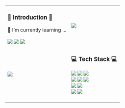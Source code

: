 <div align="center">
  <table>
    <tr>
      <td>
        <h3>👾 Introduction 👾</h3>
        🌱 I’m currently learning ...<br/><br/>
        <a href="https://hits.seeyoufarm.com" target="_blank"><img src="https://hits.seeyoufarm.com/api/count/incr/badge.svg?url=https%3A%2F%2Fgithub.com%2Fjungyunmok%2Fhit-counter&count_bg=%2379C83D&title_bg=%23555555&icon=&icon_color=%23E7E7E7&title=hits&edge_flat=false"/></a>
        <a href="https://luppang.tistory.com"><img src="http://img.shields.io/badge/-Blog-655ced?style=flat&logo=Tistory&link=https://luppang.tistory.com"/></a>
        <a href="mailto:jungyunmok@gmail.com"><img src="https://img.shields.io/badge/Gmail-d14836?style=flat-square&logo=Gmail&logoColor=white&link=mailto:jungyunmok@gmail.com"/></a>
      </td>
      <td>
         <img src="https://github-readme-stats.vercel.app/api/top-langs/?username=jungyunmok&layout=compact">
      </td>
    </tr>
    <tr>
      <td>
         <img src="https://github-readme-stats.vercel.app/api?username=jungyunmok&show_icons=true&rank_icon=github">
      </td>
      <td>
        <h3>💻 Tech Stack 💻</h3>
        <img src="https://img.shields.io/badge/Java-007396?style=flat&logo=Conda-Forge&logoColor=white" />
        <img src="https://img.shields.io/badge/Spring-6DB33F?style=flat&logo=Spring&logoColor=white" />
        <img src="https://img.shields.io/badge/Oracle%20SQL-F80000?style=flat&logo=Oracle&logoColor=white" />
        <br>
        <img src="https://img.shields.io/badge/JavaScript-F7DF1E?style=flat&logo=JavaScript&logoColor=white" />
        <img src="https://img.shields.io/badge/react-61DAFB?style=flat&logo=react&logoColor=white">
        <img src="https://img.shields.io/badge/Tomcat-F8DC75?style=flat&logo=ApacheTomcat&logoColor=white" />
        <br>
        <img src="https://img.shields.io/badge/Eclipse-2C2255?style=flat&logo=EclipseIDE&logoColor=white" />
        <img src="https://img.shields.io/badge/Visual%20Studio%20Code-007ACC?style=flat&logo=VisualStudioCode&logoColor=white" />
        <br>
        <img src="https://img.shields.io/badge/GitHub-181717?style=flat&logo=GitHub&logoColor=white" />
        <img src="https://img.shields.io/badge/Slack-4A154B?style=flat&logo=Slack&logoColor=white"/><br><br>
      </td>
    </tr>
  </table>
</div>
